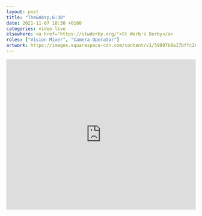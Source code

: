```yaml
---
layout: post
title: "The&nbsp;6:30"
date: 2021-11-07 18:30 +0100
categories: video live
elsewhere: <a href="https://stwderby.org/">St Werb's Derby</a>
roles: ["Vision Mixer", "Camera Operator"]
artwork: https://images.squarespace-cdn.com/content/v1/59897b0a17bffc269e4fec9b/1575027689741-23EFSM1EWOSUABC1BZVK/St+Werburgh%27s+Logo+-+White-Trans.png?format=1500w
---
```


<iframe width="100%" height="400em" src="https://www.youtube.com/embed/jv8Lf6MkQFY" frameborder="0" allow="accelerometer; autoplay; clipboard-write; encrypted-media; gyroscope; picture-in-picture" allowfullscreen></iframe>
